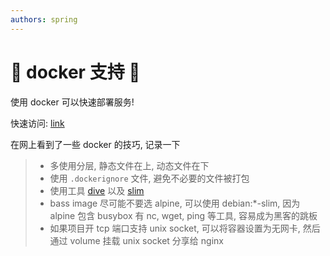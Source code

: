 ```yaml
---
authors: spring
---
```


# 🎉 docker 支持 🎉

使用 docker 可以快速部署服务!

快速访问: [link](/d/dev/docker)

<!-- truncate -->

在网上看到了一些 docker 的技巧, 记录一下

> - 多使用分层, 静态文件在上, 动态文件在下
> - 使用 `.dockerignore` 文件, 避免不必要的文件被打包
> - 使用工具 [dive](https://github.com/wagoodman/dive) 以及  [slim](https://github.com/slimtoolkit/slim)
> - bass image 尽可能不要选 alpine, 可以使用 debian:*-slim, 因为 alpine 包含 busybox 有 nc, wget, ping 等工具, 容易成为黑客的跳板
> - 如果项目开 tcp 端口支持 unix socket, 可以将容器设置为无网卡, 然后通过 volume 挂载 unix socket 分享给 nginx

